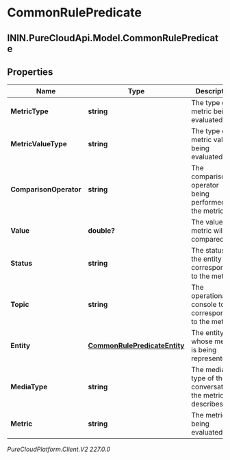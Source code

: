 # CommonRulePredicate

## ININ.PureCloudApi.Model.CommonRulePredicate

## Properties

|Name | Type | Description | Notes|
|------------ | ------------- | ------------- | -------------|
| **MetricType** | **string** | The type of metric being evaluated. | |
| **MetricValueType** | **string** | The type of metric value being evaluated. | |
| **ComparisonOperator** | **string** | The comparison operator being performed on the metric. | |
| **Value** | **double?** | The value the metric will be compared to. | |
| **Status** | **string** | The status of the entity corresponding to the metric. | [optional] |
| **Topic** | **string** | The operational console topic corresponding to the metric. | [optional] |
| **Entity** | [**CommonRulePredicateEntity**](CommonRulePredicateEntity) | The entity whose metric is being represented. | |
| **MediaType** | **string** | The media type of the conversation the metric describes. | [optional] |
| **Metric** | **string** | The metric being evaluated. | |



_PureCloudPlatform.Client.V2 227.0.0_
